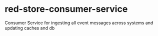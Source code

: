 # red-store-consumer-service
Consumer Service for ingesting all event messages across systems and updating caches and db
